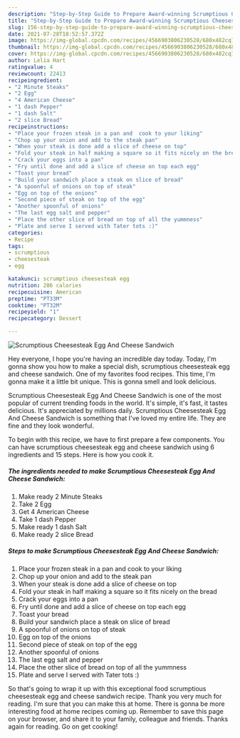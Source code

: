 ```yaml
---
description: "Step-by-Step Guide to Prepare Award-winning Scrumptious Cheesesteak Egg And Cheese Sandwich"
title: "Step-by-Step Guide to Prepare Award-winning Scrumptious Cheesesteak Egg And Cheese Sandwich"
slug: 156-step-by-step-guide-to-prepare-award-winning-scrumptious-cheesesteak-egg-and-cheese-sandwich
date: 2021-07-28T18:52:57.372Z
image: https://img-global.cpcdn.com/recipes/4566903806230528/680x482cq70/scrumptious-cheesesteak-egg-and-cheese-sandwich-recipe-main-photo.jpg
thumbnail: https://img-global.cpcdn.com/recipes/4566903806230528/680x482cq70/scrumptious-cheesesteak-egg-and-cheese-sandwich-recipe-main-photo.jpg
cover: https://img-global.cpcdn.com/recipes/4566903806230528/680x482cq70/scrumptious-cheesesteak-egg-and-cheese-sandwich-recipe-main-photo.jpg
author: Lelia Hart
ratingvalue: 4
reviewcount: 22413
recipeingredient:
- "2 Minute Steaks"
- "2 Egg"
- "4 American Cheese"
- "1 dash Pepper"
- "1 dash Salt"
- "2 slice Bread"
recipeinstructions:
- "Place your frozen steak in a pan and  cook to your liking"
- "Chop up your onion and add to the steak pan"
- "When your steak is done add a slice of cheese on top"
- "Fold your steak in half making a square so it fits nicely on the bread"
- "Crack your eggs into a pan"
- "Fry until done and add a slice of cheese on top each egg"
- "Toast your bread"
- "Build your sandwich place a steak on slice of bread"
- "A spoonful of onions on top of steak"
- "Egg on top of the onions"
- "Second piece of steak on top of the egg"
- "Another spoonful of onions"
- "The last egg salt and pepper"
- "Place the other slice of bread on top of all the yummness"
- "Plate and serve I served with Tater tots :)"
categories:
- Recipe
tags:
- scrumptious
- cheesesteak
- egg

katakunci: scrumptious cheesesteak egg 
nutrition: 286 calories
recipecuisine: American
preptime: "PT33M"
cooktime: "PT32M"
recipeyield: "1"
recipecategory: Dessert

---
```



![Scrumptious Cheesesteak Egg And Cheese Sandwich](https://img-global.cpcdn.com/recipes/4566903806230528/680x482cq70/scrumptious-cheesesteak-egg-and-cheese-sandwich-recipe-main-photo.jpg)

Hey everyone, I hope you're having an incredible day today. Today, I'm gonna show you how to make a special dish, scrumptious cheesesteak egg and cheese sandwich. One of my favorites food recipes. This time, I'm gonna make it a little bit unique. This is gonna smell and look delicious.



Scrumptious Cheesesteak Egg And Cheese Sandwich is one of the most popular of current trending foods in the world. It's simple, it's fast, it tastes delicious. It's appreciated by millions daily. Scrumptious Cheesesteak Egg And Cheese Sandwich is something that I've loved my entire life. They are fine and they look wonderful.


To begin with this recipe, we have to first prepare a few components. You can have scrumptious cheesesteak egg and cheese sandwich using 6 ingredients and 15 steps. Here is how you cook it.

<!--inarticleads1-->

##### The ingredients needed to make Scrumptious Cheesesteak Egg And Cheese Sandwich:

1. Make ready 2 Minute Steaks
1. Take 2 Egg
1. Get 4 American Cheese
1. Take 1 dash Pepper
1. Make ready 1 dash Salt
1. Make ready 2 slice Bread




<!--inarticleads2-->

##### Steps to make Scrumptious Cheesesteak Egg And Cheese Sandwich:

1. Place your frozen steak in a pan and  cook to your liking
1. Chop up your onion and add to the steak pan
1. When your steak is done add a slice of cheese on top
1. Fold your steak in half making a square so it fits nicely on the bread
1. Crack your eggs into a pan
1. Fry until done and add a slice of cheese on top each egg
1. Toast your bread
1. Build your sandwich place a steak on slice of bread
1. A spoonful of onions on top of steak
1. Egg on top of the onions
1. Second piece of steak on top of the egg
1. Another spoonful of onions
1. The last egg salt and pepper
1. Place the other slice of bread on top of all the yummness
1. Plate and serve I served with Tater tots :)




So that's going to wrap it up with this exceptional food scrumptious cheesesteak egg and cheese sandwich recipe. Thank you very much for reading. I'm sure that you can make this at home. There is gonna be more interesting food at home recipes coming up. Remember to save this page on your browser, and share it to your family, colleague and friends. Thanks again for reading. Go on get cooking!
